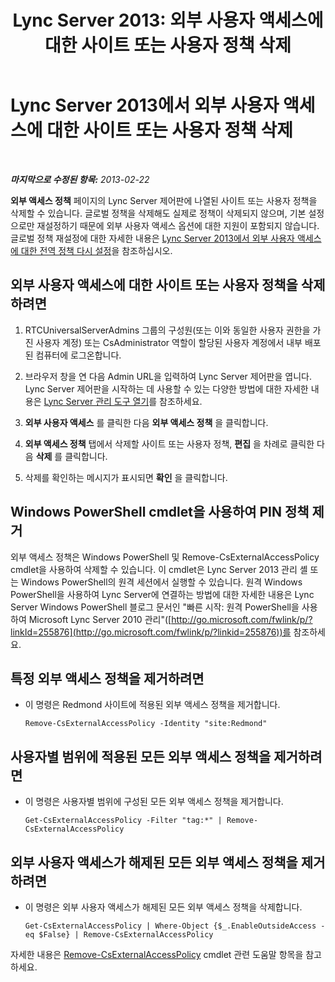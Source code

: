 ﻿---
title: 'Lync Server 2013: 외부 사용자 액세스에 대한 사이트 또는 사용자 정책 삭제'
TOCTitle: 외부 사용자 액세스에 대한 사이트 또는 사용자 정책 삭제
ms:assetid: 6d907507-825b-4354-9c03-337a459f72de
ms:mtpsurl: https://technet.microsoft.com/ko-kr/library/Gg521013(v=OCS.15)
ms:contentKeyID: 49303963
ms.date: 08/24/2015
mtps_version: v=OCS.15
ms.translationtype: HT
---

# Lync Server 2013에서 외부 사용자 액세스에 대한 사이트 또는 사용자 정책 삭제

 

_**마지막으로 수정된 항목:** 2013-02-22_

**외부 액세스 정책** 페이지의 Lync Server 제어판에 나열된 사이트 또는 사용자 정책을 삭제할 수 있습니다. 글로벌 정책을 삭제해도 실제로 정책이 삭제되지 않으며, 기본 설정으로만 재설정하기 때문에 외부 사용자 액세스 옵션에 대한 지원이 포함되지 않습니다. 글로벌 정책 재설정에 대한 자세한 내용은 [Lync Server 2013에서 외부 사용자 액세스에 대한 전역 정책 다시 설정](lync-server-2013-reset-the-global-policy-for-external-user-access.md)을 참조하십시오.

## 외부 사용자 액세스에 대한 사이트 또는 사용자 정책을 삭제하려면

1.  RTCUniversalServerAdmins 그룹의 구성원(또는 이와 동일한 사용자 권한을 가진 사용자 계정) 또는 CsAdministrator 역할이 할당된 사용자 계정에서 내부 배포된 컴퓨터에 로그온합니다.

2.  브라우저 창을 연 다음 Admin URL을 입력하여 Lync Server 제어판을 엽니다. Lync Server 제어판을 시작하는 데 사용할 수 있는 다양한 방법에 대한 자세한 내용은 [Lync Server 관리 도구 열기](lync-server-2013-open-lync-server-administrative-tools.md)를 참조하세요.

3.  **외부 사용자 액세스** 를 클릭한 다음 **외부 액세스 정책** 을 클릭합니다.

4.  **외부 액세스 정책** 탭에서 삭제할 사이트 또는 사용자 정책, **편집** 을 차례로 클릭한 다음 **삭제** 를 클릭합니다.

5.  삭제를 확인하는 메시지가 표시되면 **확인** 을 클릭합니다.

## Windows PowerShell cmdlet을 사용하여 PIN 정책 제거

외부 액세스 정책은 Windows PowerShell 및 Remove-CsExternalAccessPolicy cmdlet을 사용하여 삭제할 수 있습니다. 이 cmdlet은 Lync Server 2013 관리 셸 또는 Windows PowerShell의 원격 세션에서 실행할 수 있습니다. 원격 Windows PowerShell을 사용하여 Lync Server에 연결하는 방법에 대한 자세한 내용은 Lync Server Windows PowerShell 블로그 문서인 "빠른 시작: 원격 PowerShell을 사용하여 Microsoft Lync Server 2010 관리"([http://go.microsoft.com/fwlink/p/?linkId=255876](http://go.microsoft.com/fwlink/p/?linkid=255876))를 참조하세요.

## 특정 외부 액세스 정책을 제거하려면

  - 이 명령은 Redmond 사이트에 적용된 외부 액세스 정책을 제거합니다.
    
        Remove-CsExternalAccessPolicy -Identity "site:Redmond"

## 사용자별 범위에 적용된 모든 외부 액세스 정책을 제거하려면

  - 이 명령은 사용자별 범위에 구성된 모든 외부 액세스 정책을 제거합니다.
    
        Get-CsExternalAccessPolicy -Filter "tag:*" | Remove-CsExternalAccessPolicy

## 외부 사용자 액세스가 해제된 모든 외부 액세스 정책을 제거하려면

  - 이 명령은 외부 사용자 액세스가 해제된 모든 외부 액세스 정책을 삭제합니다.
    
        Get-CsExternalAccessPolicy | Where-Object {$_.EnableOutsideAccess -eq $False} | Remove-CsExternalAccessPolicy

자세한 내용은 [Remove-CsExternalAccessPolicy](remove-csexternalaccesspolicy.md) cmdlet 관련 도움말 항목을 참고하세요.

